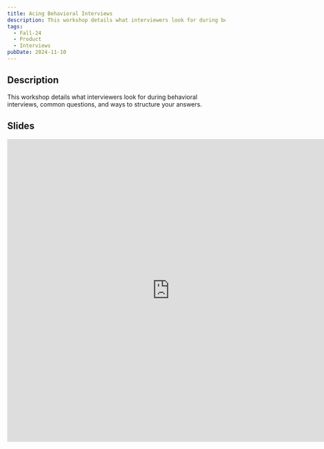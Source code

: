 ```yaml
---
title: Acing Behavioral Interviews
description: This workshop details what interviewers look for during behavioral interviews, common questions, and ways to structure your answers.
tags:
  - Fall-24
  - Product
  - Interviews
pubDate: 2024-11-10
---
```


## Description

This workshop details what interviewers look for during behavioral interviews, common questions, and ways to structure your answers.

## Slides

<iframe src="https://docs.google.com/presentation/d/e/2PACX-1vReXokkMM0ln7pB7TF-DWv33aDD3soTgBT4dVnIf8Vib8zt4ndoitgYpiCXxN4jG6tGmU2XxnAqc6ci/embed?start=false&loop=false&delayms=3000" frameborder="0" width="750" height="700" allowfullscreen="true" mozallowfullscreen="true" webkitallowfullscreen="true"></iframe>
